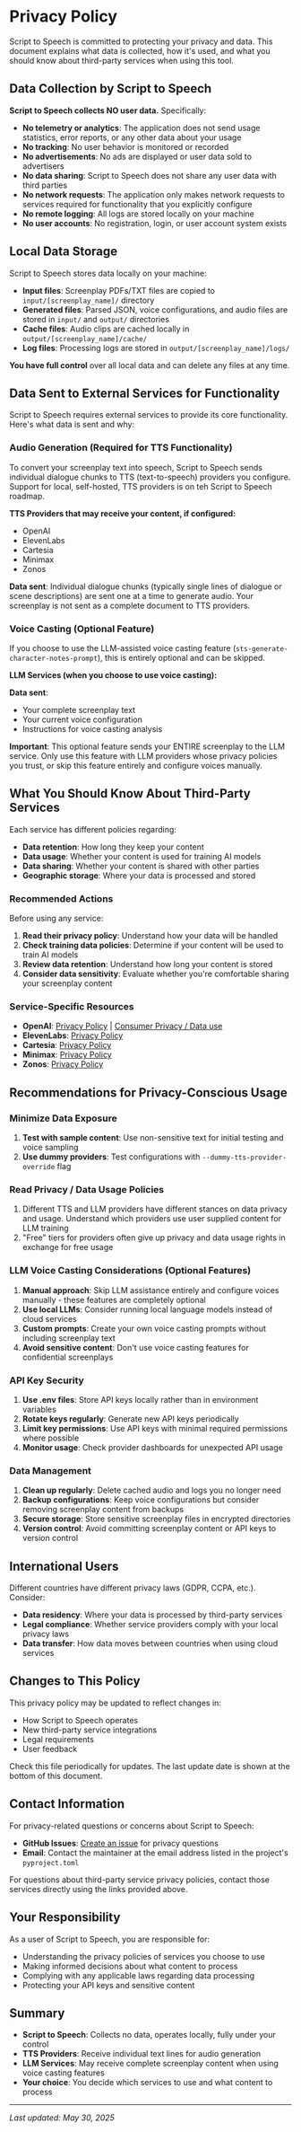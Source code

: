 # Privacy Policy

Script to Speech is committed to protecting your privacy and data. This document explains what data is collected, how it's used, and what you should know about third-party services when using this tool.

## Data Collection by Script to Speech

**Script to Speech collects NO user data.** Specifically:

- **No telemetry or analytics**: The application does not send usage statistics, error reports, or any other data about your usage
- **No tracking**: No user behavior is monitored or recorded
- **No advertisements**: No ads are displayed or user data sold to advertisers
- **No data sharing**: Script to Speech does not share any user data with third parties
- **No network requests**: The application only makes network requests to services required for functionality that you explicitly configure
- **No remote logging**: All logs are stored locally on your machine
- **No user accounts**: No registration, login, or user account system exists

## Local Data Storage

Script to Speech stores data locally on your machine:

- **Input files**: Screenplay PDFs/TXT files are copied to `input/[screenplay_name]/` directory
- **Generated files**: Parsed JSON, voice configurations, and audio files are stored in `input/` and `output/` directories
- **Cache files**: Audio clips are cached locally in `output/[screenplay_name]/cache/`
- **Log files**: Processing logs are stored in `output/[screenplay_name]/logs/`

**You have full control** over all local data and can delete any files at any time.

## Data Sent to External Services for Functionality

Script to Speech requires external services to provide its core functionality. Here's what data is sent and why:

### Audio Generation (Required for TTS Functionality)

To convert your screenplay text into speech, Script to Speech sends individual dialogue chunks to TTS (text-to-speech) providers you configure. Support for local, self-hosted, TTS providers is on teh Script to Speech roadmap.

**TTS Providers that may receive your content, if configured:**
- OpenAI
- ElevenLabs
- Cartesia
- Minimax
- Zonos

**Data sent**: Individual dialogue chunks (typically single lines of dialogue or scene descriptions) are sent one at a time to generate audio. Your screenplay is not sent as a complete document to TTS providers.

### Voice Casting (Optional Feature)

If you choose to use the LLM-assisted voice casting feature (`sts-generate-character-notes-prompt`), this is entirely optional and can be skipped.

**LLM Services (when you choose to use voice casting):**

**Data sent**: 
- Your complete screenplay text
- Your current voice configuration
- Instructions for voice casting analysis

**Important**: This optional feature sends your ENTIRE screenplay to the LLM service. Only use this feature with LLM providers whose privacy policies you trust, or skip this feature entirely and configure voices manually.

## What You Should Know About Third-Party Services

Each service has different policies regarding:

- **Data retention**: How long they keep your content
- **Data usage**: Whether your content is used for training AI models
- **Data sharing**: Whether your content is shared with other parties
- **Geographic storage**: Where your data is processed and stored

### Recommended Actions

Before using any service:

1. **Read their privacy policy**: Understand how your data will be handled
2. **Check training data policies**: Determine if your content will be used to train AI models
3. **Review data retention**: Understand how long your content is stored
4. **Consider data sensitivity**: Evaluate whether you're comfortable sharing your screenplay content

### Service-Specific Resources

- **OpenAI**: [Privacy Policy](https://openai.com/privacy/) | [Consumer Privacy / Data use](https://openai.com/consumer-privacy/)
- **ElevenLabs**: [Privacy Policy](https://elevenlabs.io/privacy)
- **Cartesia**: [Privacy Policy](https://cartesia.ai/legal/privacy.html)
- **Minimax**: [Privacy Policy](https://www.minimax.io/audio/doc/privacy-policy.html)
- **Zonos**: [Privacy Policy](https://playground.zyphra.com/settings/data-management)

## Recommendations for Privacy-Conscious Usage

### Minimize Data Exposure

1. **Test with sample content**: Use non-sensitive text for initial testing and voice sampling
2. **Use dummy providers**: Test configurations with `--dummy-tts-provider-override` flag

### Read Privacy / Data Usage Policies
1. Different TTS and LLM providers have different stances on data privacy and usage. Understand which providers use user supplied content for LLM training
2. "Free" tiers for providers often give up privacy and data usage rights in exchange for free usage

### LLM Voice Casting Considerations (Optional Features)

1. **Manual approach**: Skip LLM assistance entirely and configure voices manually - these features are completely optional
2. **Use local LLMs**: Consider running local language models instead of cloud services
3. **Custom prompts**: Create your own voice casting prompts without including screenplay text
4. **Avoid sensitive content**: Don't use voice casting features for confidential screenplays

### API Key Security

1. **Use .env files**: Store API keys locally rather than in environment variables
2. **Rotate keys regularly**: Generate new API keys periodically
3. **Limit key permissions**: Use API keys with minimal required permissions where possible
4. **Monitor usage**: Check provider dashboards for unexpected API usage

### Data Management

1. **Clean up regularly**: Delete cached audio and logs you no longer need
2. **Backup configurations**: Keep voice configurations but consider removing screenplay content from backups
3. **Secure storage**: Store sensitive screenplay files in encrypted directories
4. **Version control**: Avoid committing screenplay content or API keys to version control

## International Users

Different countries have different privacy laws (GDPR, CCPA, etc.). Consider:

- **Data residency**: Where your data is processed by third-party services
- **Legal compliance**: Whether service providers comply with your local privacy laws
- **Data transfer**: How data moves between countries when using cloud services

## Changes to This Policy

This privacy policy may be updated to reflect changes in:

- How Script to Speech operates
- New third-party service integrations
- Legal requirements
- User feedback

Check this file periodically for updates. The last update date is shown at the bottom of this document.

## Contact Information

For privacy-related questions or concerns about Script to Speech:

- **GitHub Issues**: [Create an issue](https://github.com/trentw/script-to-speech/issues) for privacy questions
- **Email**: Contact the maintainer at the email address listed in the project's `pyproject.toml`

For questions about third-party service privacy policies, contact those services directly using the links provided above.

## Your Responsibility

As a user of Script to Speech, you are responsible for:

- Understanding the privacy policies of services you choose to use
- Making informed decisions about what content to process
- Complying with any applicable laws regarding data processing
- Protecting your API keys and sensitive content

## Summary

- **Script to Speech**: Collects no data, operates locally, fully under your control
- **TTS Providers**: Receive individual text lines for audio generation
- **LLM Services**: May receive complete screenplay content when using voice casting features
- **Your choice**: You decide which services to use and what content to process

---

*Last updated: May 30, 2025*